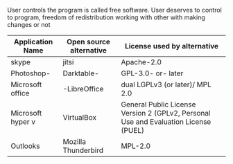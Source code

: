User controls the program is called free software. User deserves to control to program, freedom of redistribution working with other with making changes or not


 

 

| Application Name   | Open source alternative | License used by alternative |
|--------------------|-------------------------|-----------------------------|
| skype |  jitsi | Apache-2.0 |
| Photoshop- | Darktable- | GPL-3.0- or- later |
| Microsoft office |-LibreOffice | dual LGPLv3 (or later)/ MPL 2.0 |
| Microsoft hyper v | VirtualBox | General Public License Version 2 (GPLv2, Personal Use and Evaluation License (PUEL) |
| Outlooks | Mozilla Thunderbird | MPL-2.0 |

 